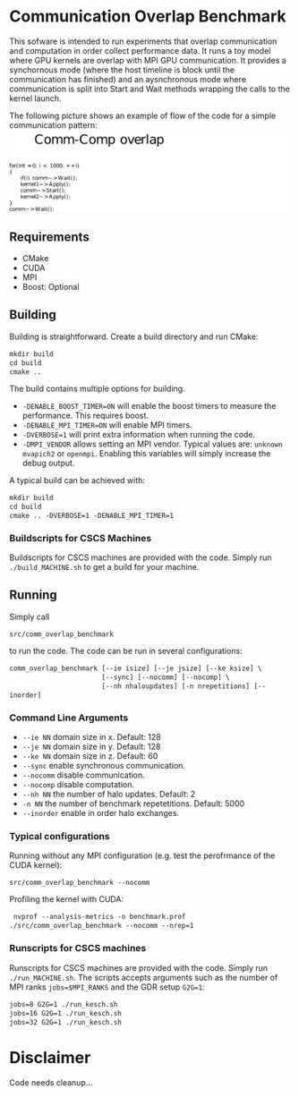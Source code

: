 # Communication Overlap Benchmark

This sofware is intended to run experiments that overlap communication and computation in order collect performance data. 
It runs a toy model where GPU kernels are overlap with MPI GPU communication. 
It provides a synchornous mode (where the host timeline is block until the communication has finished) and an aysnchronous 
mode where communication is split into Start and Wait methods wrapping the calls to the kernel launch. 

The following picture shows an example of flow of the code for a simple communication pattern:
![Example toy model testing overlap of comm/comp](doc/code1.png?raw=true "Optional Title")

## Requirements

- CMake
- CUDA
- MPI
- Boost: Optional

## Building

Building is straightforward. Create a build directory and run CMake:

    mkdir build
    cd build
    cmake ..

The build contains multiple options for building. 

- `-DENABLE_BOOST_TIMER=ON` will enable the boost timers to measure the performance. This requires boost. 
- `-DENABLE_MPI_TIMER=ON` will enable MPI timers.
- `-DVERBOSE=1` will print extra information when running the code.
- `-DMPI_VENDOR` allows setting an MPI vendor. Typical values are: `unknown` `mvapich2` or `openmpi`. Enabling this variables will simply increase the debug output.

A typical build can be achieved with:

    mkdir build
    cd build
    cmake .. -DVERBOSE=1 -DENABLE_MPI_TIMER=1

### Buildscripts for CSCS Machines

Buildscripts for CSCS machines are provided with the code. Simply run `./build_MACHINE.sh` to get a build for your machine. 

## Running
 
Simply call 

    src/comm_overlap_benchmark 

to run the code. The code can be run in several configurations:

    comm_overlap_benchmark [--ie isize] [--je jsize] [--ke ksize] \
                           [--sync] [--nocomm] [--nocomp] \
                           [--nh nhaloupdates] [-n nrepetitions] [--inorder]


### Command Line Arguments

* `--ie NN` domain size in x. Default: 128
* `--je NN` domain size in y. Default: 128
* `--ke NN` domain size in z. Default: 60
* `--sync` enable synchronous communication.
* `--nocomm` disable communication.
* `--nocomp` disable computation.
* `--nh NN` the number of halo updates. Default: 2
* `-n NN` the number of benchmark repetetitions. Default: 5000
* `--inorder` enable in order halo exchanges. 

### Typical configurations

Running without any MPI configuration (e.g. test the perofrmance of the CUDA kernel):
    
    src/comm_overlap_benchmark --nocomm

Profiling the kernel with CUDA:

     nvprof --analysis-metrics -o benchmark.prof ./src/comm_overlap_benchmark --nocomm --nrep=1

### Runscripts for CSCS machines

Runscripts for CSCS machines are provided with the code. Simply run `./run_MACHINE.sh`. The scripts accepts arguments such as the number of MPI ranks `jobs=$MPI_RANKS` and the GDR setup `G2G=1`:

    jobs=8 G2G=1 ./run_kesch.sh
    jobs=16 G2G=1 ./run_kesch.sh
    jobs=32 G2G=1 ./run_kesch.sh


# Disclaimer

Code needs cleanup...
